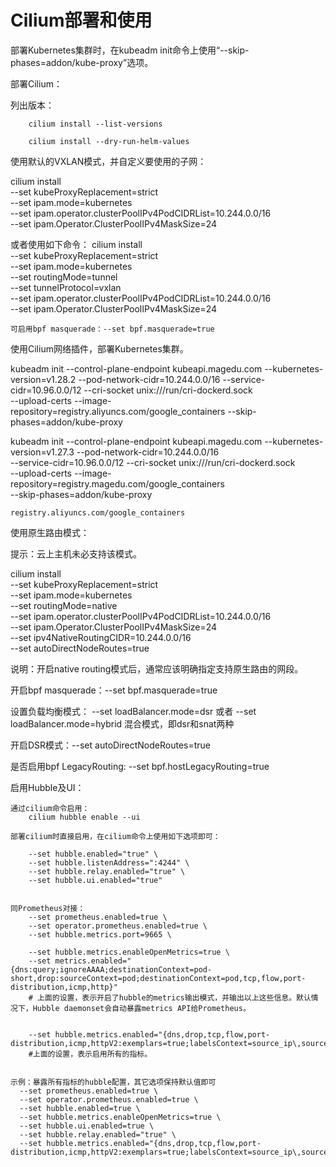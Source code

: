 # Cilium部署和使用

部署Kubernetes集群时，在kubeadm init命令上使用“--skip-phases=addon/kube-proxy”选项。

部署Cilium：

  列出版本：

        cilium install --list-versions 

        cilium install --dry-run-helm-values

  使用默认的VXLAN模式，并自定义要使用的子网：

  cilium install \
    --set kubeProxyReplacement=strict \
    --set ipam.mode=kubernetes \
    --set ipam.operator.clusterPoolIPv4PodCIDRList=10.244.0.0/16 \
    --set ipam.Operator.ClusterPoolIPv4MaskSize=24


  或者使用如下命令：
  cilium install \
    --set kubeProxyReplacement=strict \
    --set ipam.mode=kubernetes \
    --set routingMode=tunnel \
    --set tunnelProtocol=vxlan \
    --set ipam.operator.clusterPoolIPv4PodCIDRList=10.244.0.0/16 \
    --set ipam.Operator.ClusterPoolIPv4MaskSize=24  


    可启用bpf masquerade：--set bpf.masquerade=true


使用Cilium网络插件，部署Kubernetes集群。

  kubeadm init --control-plane-endpoint kubeapi.magedu.com --kubernetes-version=v1.28.2 --pod-network-cidr=10.244.0.0/16 --service-cidr=10.96.0.0/12 --cri-socket unix:///run/cri-dockerd.sock \
    --upload-certs --image-repository=registry.aliyuncs.com/google_containers --skip-phases=addon/kube-proxy


  kubeadm init --control-plane-endpoint kubeapi.magedu.com --kubernetes-version=v1.27.3 --pod-network-cidr=10.244.0.0/16 \
    --service-cidr=10.96.0.0/12 --cri-socket unix:///run/cri-dockerd.sock \
    --upload-certs --image-repository=registry.magedu.com/google_containers \
    --skip-phases=addon/kube-proxy


    registry.aliyuncs.com/google_containers


使用原生路由模式：

  提示：云上主机未必支持该模式。

  cilium install \
    --set kubeProxyReplacement=strict \
    --set ipam.mode=kubernetes \
    --set routingMode=native \
    --set ipam.operator.clusterPoolIPv4PodCIDRList=10.244.0.0/16 \
    --set ipam.Operator.ClusterPoolIPv4MaskSize=24 \
    --set ipv4NativeRoutingCIDR=10.244.0.0/16 \
    --set autoDirectNodeRoutes=true

  说明：开启native routing模式后，通常应该明确指定支持原生路由的网段。


  开启bpf masquerade：--set bpf.masquerade=true

  设置负载均衡模式：
        --set loadBalancer.mode=dsr 或者
        --set loadBalancer.mode=hybrid
                混合模式，即dsr和snat两种

  开启DSR模式：--set autoDirectNodeRoutes=true

  是否启用bpf LegacyRouting: --set bpf.hostLegacyRouting=true




启用Hubble及UI：

    通过cilium命令启用：
        cilium hubble enable --ui

    部署cilium时直接启用，在cilium命令上使用如下选项即可：

        --set hubble.enabled="true" \
        --set hubble.listenAddress=":4244" \
        --set hubble.relay.enabled="true" \
        --set hubble.ui.enabled="true"   


    同Prometheus对接：
        --set prometheus.enabled=true \
        --set operator.prometheus.enabled=true \
        --set hubble.metrics.port=9665 \

        --set hubble.metrics.enableOpenMetrics=true \
        --set metrics.enabled="{dns:query;ignoreAAAA;destinationContext=pod-short,drop:sourceContext=pod;destinationContext=pod,tcp,flow,port-distribution,icmp,http}"
        # 上面的设置，表示开启了hubble的metrics输出模式，并输出以上这些信息。默认情况下，Hubble daemonset会自动暴露metrics API给Prometheus。


        --set hubble.metrics.enabled="{dns,drop,tcp,flow,port-distribution,icmp,httpV2:exemplars=true;labelsContext=source_ip\,source_namespace\,source_workload\,destination_ip\,destination_namespace\,destination_workload\,traffic_direction}"
        #上面的设置，表示启用所有的指标。


    示例：暴露所有指标的hubble配置，其它选项保持默认值即可
      --set prometheus.enabled=true \
      --set operator.prometheus.enabled=true \
      --set hubble.enabled=true \
      --set hubble.metrics.enableOpenMetrics=true \
      --set hubble.ui.enabled=true \
      --set hubble.relay.enabled="true" \
      --set hubble.metrics.enabled="{dns,drop,tcp,flow,port-distribution,icmp,httpV2:exemplars=true;labelsContext=source_ip\,source_namespace\,source_workload\,destination_ip\,destination_namespace\,destination_workload\,traffic_direction}"
